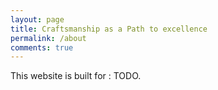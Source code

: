 ```yaml
---
layout: page
title: Craftsmanship as a Path to excellence
permalink: /about
comments: true
---
```


<div class="row justify-content-between">
<div class="col-md-8 pr-5">

<p>This website is built for : TODO.</p>

</div>
</div>
